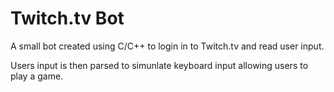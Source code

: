 # Twitch.tv Bot

A small bot created using C/C++ to login in to Twitch.tv and read user input.

Users input is then parsed to simunlate keyboard input allowing users to play a game.
